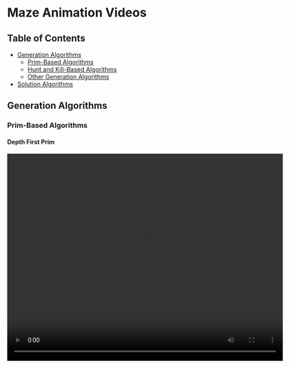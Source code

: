 # Maze Animation Videos

## Table of Contents
- [Generation Algorithms](#generation-algorithms)
  - [Prim-Based Algorithms](#prim-based-algorithms)
  - [Hunt and Kill-Based Algorithms](#hunt-and-kill-based-algorithms) 
  - [Other Generation Algorithms](#other-generation-algorithms)
- [Solution Algorithms](#solution-algorithms)

## Generation Algorithms

### Prim-Based Algorithms
#### Depth First Prim
<video width="640" height="480" controls>
  <source src="Outputs 10x10/Generation of Depth First Prim's Algorithm10_10.mp4" type="video/mp4">
</video>

